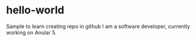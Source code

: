 # hello-world
Sample to learn creating repo in github
I am a software developer, currently working on Anular 5.

